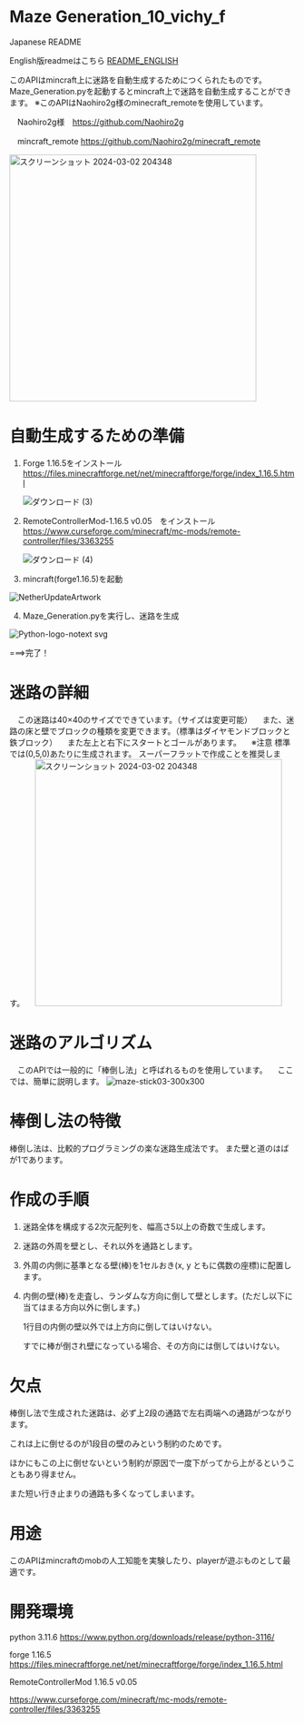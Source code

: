 # Maze Generation_10_vichy_f


Japanese README

English版readmeはこちら
[README_ENGLISH](README_en.md)

このAPIはmincraft上に迷路を自動生成するためにつくられたものです。
Maze_Generation.pyを起動するとmincraft上で迷路を自動生成することができます。
※このAPIはNaohiro2g様のminecraft_remoteを使用しています。

　Naohiro2g様　https://github.com/Naohiro2g
 
　mincraft_remote https://github.com/Naohiro2g/minecraft_remote 
 
<img width="435" alt="スクリーンショット 2024-03-02 204348" src="https://github.com/vichyalpha/Maze-Generation_vichy_f/assets/107329825/bcd89e79-4446-4b0d-82d8-9856f8ac544a">

# 自動生成するための準備

1. Forge 1.16.5をインストール
　　　https://files.minecraftforge.net/net/minecraftforge/forge/index_1.16.5.html

   ![ダウンロード (3)](https://github.com/vichyalpha/Maze-Generation_vichy_f/assets/107329825/e2e9de27-5113-4a02-807b-1e4da3dc1f91)

2. RemoteControllerMod-1.16.5 v0.05　をインストール
　　　https://www.curseforge.com/minecraft/mc-mods/remote-controller/files/3363255

    ![ダウンロード (4)](https://github.com/vichyalpha/Maze-Generation_vichy_f/assets/107329825/65c0c363-52e1-41f4-9b71-cf71aded1235)

3. mincraft(forge1.16.5)を起動

![NetherUpdateArtwork](https://github.com/vichyalpha/Maze-Generation_vichy_f/assets/107329825/28acd239-7094-43ac-8a8f-f79a9329ea85)

4. Maze_Generation.pyを実行し、迷路を生成

 ![Python-logo-notext svg](https://github.com/vichyalpha/Maze-Generation_vichy_f/assets/107329825/6faba07d-4457-4a2a-ab54-637c498e06e0)

===>完了！

# 迷路の詳細
　この迷路は40×40のサイズでできています。（サイズは変更可能）
　また、迷路の床と壁でブロックの種類を変更できます。（標準はダイヤモンドブロックと鉄ブロック）
　また左上と右下にスタートとゴールがあります。
　※注意
   標準では(0,5,0)あたりに生成されます。
   スーパーフラットで作成ことを推奨します。
　<img width="435" alt="スクリーンショット 2024-03-02 204348" src="https://github.com/vichyalpha/Maze-Generation_vichy_f/assets/107329825/f98274d1-e257-47a2-bf9b-6c349bfa00e3">


# 迷路のアルゴリズム
　このAPIでは一般的に「棒倒し法」と呼ばれるものを使用しています。
　ここでは、簡単に説明します。
 ![maze-stick03-300x300](https://github.com/vichyalpha/Maze-Generation_vichy_f/assets/107329825/d47df9f0-dc6f-4517-b529-809ce2d67134)


  # 棒倒し法の特徴
  棒倒し法は、比較的プログラミングの楽な迷路生成法です。
  また壁と道のはばが1であります。

  # 作成の手順
  
   1. 迷路全体を構成する2次元配列を、幅高さ5以上の奇数で生成します。
        
   2. 迷路の外周を壁とし、それ以外を通路とします。
        
   3. 外周の内側に基準となる壁(棒)を1セルおき(x, y ともに偶数の座標)に配置します。
        
   4. 内側の壁(棒)を走査し、ランダムな方向に倒して壁とします。(ただし以下に当てはまる方向以外に倒します。)
        
      1行目の内側の壁以外では上方向に倒してはいけない。
            
       すでに棒が倒され壁になっている場合、その方向には倒してはいけない。

 # 欠点
  棒倒し法で生成された迷路は、必ず上2段の通路で左右両端への通路がつながります。
  
  これは上に倒せるのが1段目の壁のみという制約のためです。
  
  ほかにもこの上に倒せないという制約が原因で一度下がってから上がるということもあり得ません。
  
  また短い行き止まりの通路も多くなってしまいます。
  # 用途

このAPIはmincraftのmobの人工知能を実験したり、playerが遊ぶものとして最適です。

# 開発環境

python 3.11.6
 https://www.python.org/downloads/release/python-3116/
 
forge 1.16.5
 https://files.minecraftforge.net/net/minecraftforge/forge/index_1.16.5.html

RemoteControllerMod 1.16.5 v0.05

 https://www.curseforge.com/minecraft/mc-mods/remote-controller/files/3363255
